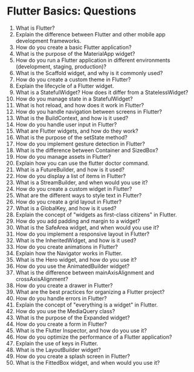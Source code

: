 # Flutter Basics: Questions

1. What is Flutter?
2. Explain the difference between Flutter and other mobile app development frameworks.
3. How do you create a basic Flutter application?
4. What is the purpose of the MaterialApp widget?
5. How do you run a Flutter application in different environments (development, staging, production)?
6. What is the Scaffold widget, and why is it commonly used?
7. How do you create a custom theme in Flutter?
8. Explain the lifecycle of a Flutter widget.
9. What is a StatefulWidget? How does it differ from a StatelessWidget?
10. How do you manage state in a StatefulWidget?
11. What is hot reload, and how does it work in Flutter?
12. How do you handle navigation between screens in Flutter?
13. What is the BuildContext, and how is it used?
14. How do you handle user input in Flutter?
15. What are Flutter widgets, and how do they work?
16. What is the purpose of the setState method?
17. How do you implement gesture detection in Flutter?
18. What is the difference between Container and SizedBox?
19. How do you manage assets in Flutter?
20. Explain how you can use the flutter doctor command.
21. What is a FutureBuilder, and how is it used?
22. How do you display a list of items in Flutter?
23. What is a StreamBuilder, and when would you use it?
24. How do you create a custom widget in Flutter?
25. What are the different ways to style text in Flutter?
26. How do you create a grid layout in Flutter?
27. What is a GlobalKey, and how is it used?
28. Explain the concept of "widgets as first-class citizens" in Flutter.
29. How do you add padding and margin to a widget?
30. What is the SafeArea widget, and when would you use it?
31. How do you implement a responsive layout in Flutter?
32. What is the InheritedWidget, and how is it used?
33. How do you create animations in Flutter?
34. Explain how the Navigator works in Flutter.
35. What is the Hero widget, and how do you use it?
36. How do you use the AnimatedBuilder widget?
37. What is the difference between mainAxisAlignment and crossAxisAlignment?
38. How do you create a drawer in Flutter?
39. What are the best practices for organizing a Flutter project?
40. How do you handle errors in Flutter?
41. Explain the concept of "everything is a widget" in Flutter.
42. How do you use the MediaQuery class?
43. What is the purpose of the Expanded widget?
44. How do you create a form in Flutter?
45. What is the Flutter Inspector, and how do you use it?
46. How do you optimize the performance of a Flutter application?
47. Explain the use of keys in Flutter.
48. What is the LayoutBuilder widget?
49. How do you create a splash screen in Flutter?
50. What is the FittedBox widget, and when would you use it?
